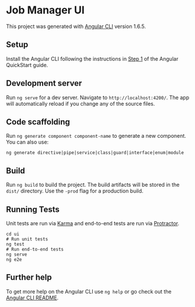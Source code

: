 # Job Manager UI
This project was generated with [Angular CLI](https://github.com/angular/angular-cli) version 1.6.5.

## Setup
Install the Angular CLI following the instructions in [Step 1](https://angular.io/guide/quickstart#devenv) of the Angular QuickStart guide.

## Development server
Run `ng serve` for a dev server. Navigate to `http://localhost:4200/`. The app will automatically reload if you change any of the source files.

## Code scaffolding
Run `ng generate component component-name` to generate a new component. You can also use:
```
ng generate directive|pipe|service|class|guard|interface|enum|module
```

## Build
Run `ng build` to build the project. The build artifacts will be stored in the `dist/` directory. Use the `-prod` flag for a production build.

## Running Tests
Unit tests are run via [Karma](https://karma-runner.github.io) and end-to-end
tests are run via [Protractor](http://www.protractortest.org/).
```
cd ui
# Run unit tests
ng test
# Run end-to-end tests
ng serve
ng e2e
```

## Further help
To get more help on the Angular CLI use `ng help` or go check out the [Angular CLI README](https://github.com/angular/angular-cli/blob/master/README.md).
